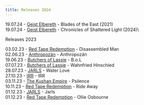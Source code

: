 ```yaml
---
title: Releases 2024
---
```

19.07.24 - [Geist Elbereth](https://www.theyellinglight.ch/artists/geist-elbereth) - Blades of the East (2021)\
19.07.24 - [Geist Elbereth](https://www.theyellinglight.ch/artists/geist-elbereth) - Chronicles of Shattered Light (2024)\

Releases 2023

03.02.23 - [Red Tape Redemption](https://www.theyellinglight.ch/releases/disassembled-man) - Disassembled Man\
0﻿2.06.23 - [Anthropozän](https://www.theyellinglight.ch/artists/anthropoz%C3%A4n) - Anthropozän\
1﻿9.06.23 - [Butchers of Lassie](https://www.youtube.com/channel/UCHE76IB7j7rFWOzymneJ-hg) - B.o.L\
0﻿7.07.23 - [Butchers of Lassie](https://www.youtube.com/channel/UCHE76IB7j7rFWOzymneJ-hg) - Wahnfried Hinschied\
2﻿8.07.23 - [JARLS](https://www.theyellinglight.ch/artists/jarls) - Water Love\
2﻿7.10.23 - [IRR](https://www.theyellinglight.ch/artists/irr) - IRR\
0﻿3.11.23 - [The Kushan Empire](https://www.theyellinglight.ch/releases/psilence) - Psilence\
1﻿0.11.23 - [Red Tape Redemption](https://www.theyellinglight.ch/releases/disassembled-man) - Ride Away\
0﻿1.12.23 - [JARLS](https://www.theyellinglight.ch/artists/jarls) - Jarls\
0﻿1.12.23 - [Red Tape Redemption](https://www.theyellinglight.ch/releases/disassembled-man) - Ollie Osbourne[](https://www.theyellinglight.ch/artists/jarls)